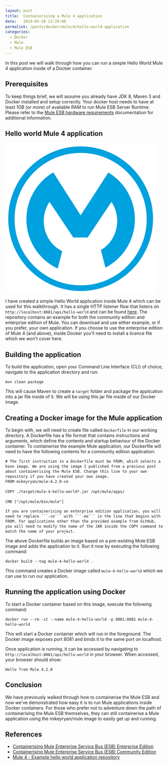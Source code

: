 ```yaml
---
layout: post
title:  Containerising a Mule 4 application
date:   2019-05-28 13:29:00
permalink: /posts/docker/mule/4/hello-world-application
categories:
  - Docker
  - Mule
  - Mule ESB
---
```

In this post we will walk through how you can run a simple Hello World Mule 4 application inside of a Docker container.

## Prerequisites
To keep things brief, we will assume you already have JDK 8, Maven 3 and Docker installed and setup correctly. Your docker host needs to have at least 1GB (or more) of available RAM to run Mule ESB Server Runtime. Please refer to the [Mule ESB hardware requirements](https://docs.mulesoft.com/mule-runtime/4.2/hardware-and-software-requirements) documentation for additional information.

## Hello world Mule 4 application

![MuleSoft logo](/assets/images/posts/mulesoft-logo.svg)

I have created a simple Hello World application inside Mule 4 which can be used for this walkthrough. It has a single HTTP listener flow that listens on ```http://localhost:8081/api/hello-world``` and can be found [here](https://github.com/Mike-Gough/mule-4-hello-world). The repository contains an example for both the community edition and enterprise edition of Mule. You can download and use either example, or if you prefer, your own application. If you choose to use the enterprise edition of Mule 4 (and above), inside Docker you'll need to install a licence file which we won't cover here.

## Building the application
To build the application, open your Command Line Interface (CLI) of choice, navigate to the application directory and run:
```
mvn clean package
```
This will cause Maven to create a ```target``` folder and package the application into a jar file inside of it. We will be using this jar file inside of our Docker image.

## Creating a Docker image for the Mule application
To begin with, we will need to create file called ```Dockerfile``` in our working directory. A Dockerfile has a file format that contains instructions and arguments, which define the contents and startup behaviour of the Docker container. To containerise the example Mule application, our Dockerfile will need to have the following contents for a community edition application:
```
# The first instruction in a Dockerfile must be FROM, which selects a base image. We are using the image I published from a previous post about containerising the Mule ESB. Change this line to your own repository if you have created your own image.
FROM mikeyryan/mule:4.2.0-ce

COPY ./target/mule-4-hello-world*.jar /opt/mule/apps/

CMD ["/opt/mule/bin/mule"]
```

	If you are containerising an enterprise edition application, you will need to replace ```-ce``` with ```-ee``` in the line that begins with FROM. For applications other than the provided example from GitHub, you will need to modify the name of the JAR inside the COPY command to match the name of your project.

The above Dockerfile builds an image based on a pre-existing Mule ESB image and adds the application to it. Run it now by executing the following command:
```
docker build --tag mule-4-hello-world .
```
This command creates a Docker image called ```mule-4-hello-world``` which we can use to run our application.

## Running the application using Docker
To start a Docker container based on this image, execute the following command:
```
docker run --rm -it --name mule-4-hello-world -p 8081:8081 mule-4-hello-world
```
This will start a Docker container which will run in the foreground. The Docker image exposes port 8081 and binds it to the same port on localhost.

Once application is running, it can be accessed by navigating to ```http://localhost:8081/api/hello-world``` in your browser. When accessed, your browser should show:
```
Hello from Mule 4.2.0
```

## Conclusion
We have previously walked through how to containerise the Mule ESB and now we've demonstrated how easy it is to run Mule applications inside Docker containers. For those who prefer not to adventure down the path of containerising the Mule ESB themselves, they can still containerise a Mule application using the mikeyryan/mule image to easily get up and running.

## References
- [Containerising Mule Enterprise Service Bus (ESB) Enterprise Edition][1]
- [Containerising Mule Enterprise Service Bus (ESB) Community Edition][2]
- [Mule 4 - Example hello world application repository][3]

[1]: https://mike.gough.me/posts/docker/mule/esb/enterprise-edition "Containerising Mule Enterprise Service Bus (ESB) Enterprise Edition"
[2]: https://mike.gough.me/posts/docker/mule/esb/community-edition "Containerising Mule Enterprise Service Bus (ESB) Community Edition"
[3]: https://github.com/Mike-Gough/mule-4-hello-world "Mike-Gough/mule-4-hello-world"